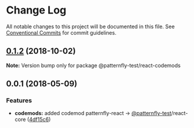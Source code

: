 # Change Log

All notable changes to this project will be documented in this file.
See [Conventional Commits](https://conventionalcommits.org) for commit guidelines.

<a name="0.1.2"></a>
## [0.1.2](https://github.com/patternfly/patternfly-react/compare/@patternfly-test/react-codemods@0.1.1...@patternfly-test/react-codemods@0.1.2) (2018-10-02)




**Note:** Version bump only for package @patternfly-test/react-codemods

<a name="0.0.1"></a>
## 0.0.1 (2018-05-09)


### Features

* **codemods:** added codemod patternfly-react -> [@patternfly-test](https://github.com/patternfly-test)/react-core ([4df15c6](https://github.com/patternfly/patternfly-react/commit/4df15c6))
